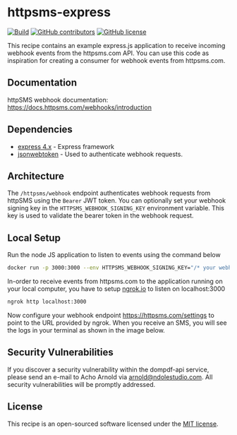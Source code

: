 httpsms-express
===============

[![Build](https://github.com/NdoleStudio/httpsms-recipes/actions/workflows/ci.yml/badge.svg)](https://github.com/NdoleStudio/httpsms-recipes/actions/workflows/ci.yml)
[![GitHub contributors](https://img.shields.io/github/contributors/NdoleStudio/httpsms-recipes)](https://github.com/NdoleStudio/httpsms-recipes/graphs/contributors)
[![GitHub license](https://img.shields.io/github/license/NdoleStudio/httpsms-recipes?color=brightgreen)](https://github.com/NdoleStudio/httpsms-recipes/blob/master/LICENSE)

This recipe contains an example express.js application to receive incoming webhook events from the  httpsms.com API. 
You can use this code as inspiration for creating a consumer for webhook events from httpsms.com.

## Documentation

httpSMS webhook documentation: https://docs.httpsms.com/webhooks/introduction

## Dependencies

- [express 4.x](https://expressjs.com/) - Express framework
- [jsonwebtoken](https://github.com/auth0/node-jsonwebtoken) - Used to authenticate webhook requests.


## Architecture

The `/httpsms/webhook` endpoint authenticates webhook requests from httpSMS using the `Bearer` JWT token.
You can optionally set your webhook signing key in the `HTTPSMS_WEBHOOK_SIGNING_KEY` environment variable. This key is used to validate the bearer token in the webhook request.

## Local Setup

Run the node JS application to listen to events using the command below

```bash
docker run -p 3000:3000 --env HTTPSMS_WEBHOOK_SIGNING_KEY="/* your webhook signing key */"  ndolestudio/httpsms-express
```

In-order to receive events from httpsms.com to the application running on your local computer, you have to setup
[ngrok.io](https://ngrok.io) to listen on localhost:3000

```bash
ngrok http localhost:3000
```

Now configure your webhook endpoint https://httpsms.com/settings to point to the URL provided by ngrok.
When you receive an SMS, you will see the logs in your terminal as shown in the image below.


## Security Vulnerabilities

If you discover a security vulnerability within the dompdf-api service, please send an e-mail to Acho Arnold via 
[arnold@ndolestudio.com](mailto:arnold@ndolestudio.com). All security vulnerabilities will be promptly addressed.

## License

This recipe is an open-sourced software licensed under the [MIT license](https://opensource.org/licenses/MIT).
